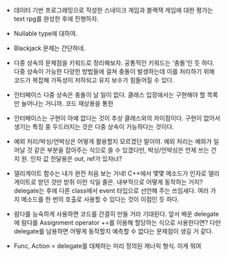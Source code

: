 - 데이터 기반 프로그래밍으로 작성한 스네이크 게임과 블랙잭 게임에 대한 평가는 text rpg를 완성한 후에 진행하자.

- Nullable type에 대하여.

- Blackjack 문제는 간단하네.

- 다중 상속의 문제점을 키워드로 정리해보자. 공통적인 키워드는 '충돌'인 듯 하다. 다중 상속이 가능한 다양한 방법들에 걸쳐 충돌이 발생하는데 이를 처리하기 위해 코드가 복잡해 가독성이 저하되고 유지 보수가 힘들어질 수 있다.

- 인터페이스 다중 상속은 충돌이 날 일이 없다. 클래스 입장에서는 구현해야 할 목록만 늘어나는 거니까. 코드 재상용을 통한 

- 인터페이스는 구현이 아예 없다는 것이 추상 클래스와의 차이점이다. 구현이 없어서 생기는 특징 중 두드러지는 것은 다중 상속이 가능하다는 것이다.

- 예외 처리/박싱/언박싱은 어떻게 활용할지 모르겠단 말이야. 예외 처리는 예외가 일어날 것 같은 부분을 잡아주는 식으로 쓸 수 있겠다만, 박싱/언박싱은 언제 쓰는 건지 원. 인자 값 전달용은 out, ref가 있자너?

- 델리게이트 함수는 내가 완전 처음 보는 거네! C++에서 몇몇 메소드가 인자로 델리게이트로 받던 것만 받쥐 이런 식일 줄은. 내부적으로 어떻게 동작하는 거지? delegate는 후에 다른 class에서 event 타입으로 선언해 주는 쓰임새다. 여러 가지 메소드를 한 번의 호출로 사용할 수 있다는 것이 이점인 듯 하다.

- 람다를 능숙하게 사용하면 코드를 간결히 만들 거라 기대된다. 앞서 배운 delegate에 람다를 Assignment operator +=를 이용해 할당하는 식으로 사용한다면? 다만 delegate를 남용하면 어떻게 동작할지 예측할 수 없다는 문제점이 생길 거 같다.

- Func, Action = delegate를 대체하는 미리 정의된 제너릭 형식. 이게 뭐여